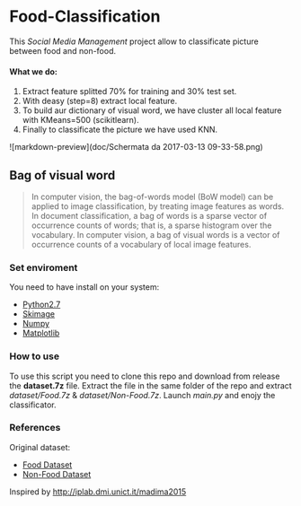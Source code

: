 # Food-Classification
This _Social Media Management_ project allow to classificate picture between food and non-food.
#### What we do:
1. Extract feature splitted 70% for training and 30% test set.
2. With deasy (step=8) extract local feature.
3. To build aur dictionary of visual word, we have cluster all local feature with KMeans=500 (scikitlearn).
4. Finally to classificate the picture we have used KNN.

![markdown-preview](doc/Schermata da 2017-03-13 09-33-58.png)

## Bag of visual word
>In computer vision, the bag-of-words model (BoW model) can be applied to image classification, by treating image features as words. In document classification, a bag of words is a sparse vector of occurrence counts of words; that is, a sparse histogram over the vocabulary. In computer vision, a bag of visual words is a vector of occurrence counts of a vocabulary of local image features.

### Set enviroment
You need to have install on your system:
- [Python2.7](http://www.python.it/) 
- [Skimage](http://scikit-image.org/)
- [Numpy](http://www.numpy.org/)
- [Matplotlib](http://matplotlib.org/)

### How to use
To use this script you need to clone this repo and download from release the **dataset.7z** file.
Extract the file in the same folder of the repo and extract _dataset/Food.7z_ & _dataset/Non-Food.7z_.
Launch _main.py_ and enojy the classificator.

### References
Original dataset:
- [Food Dataset](http://iplab.dmi.unict.it/madima2015/UNICT-FlickrFood.rar)
- [Non-Food Dataset](http://iplab.dmi.unict.it/madima2015/UNICT-FlickrNon-Food.rar)

Inspired by http://iplab.dmi.unict.it/madima2015
